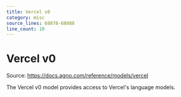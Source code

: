 ```yaml
---
title: Vercel v0
category: misc
source_lines: 68078-68088
line_count: 10
---
```


# Vercel v0
Source: https://docs.agno.com/reference/models/vercel



The Vercel v0 model provides access to Vercel's language models.

<Snippet file="model-v0-params.mdx" />


